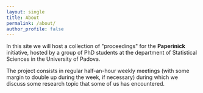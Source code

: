 ```yaml
---
layout: single
title: About
permalink: /about/
author_profile: false
---
```


In this site we will host a collection of "proceedings" for the **Paperinick** initiative, hosted by a group of PhD students at the department of Statistical Sciences in the University of Padova.

The project consists in regular half-an-hour weekly meetings (with some margin to double up during the week, if necessary) during which we discuss some research topic that some of us has encountered.


